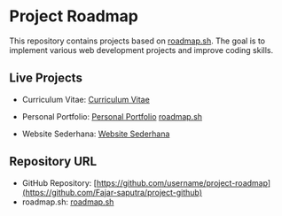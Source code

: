 # Project Roadmap

This repository contains projects based on [roadmap.sh](https://roadmap.sh/projects/single-page-cv). The goal is to implement various web development projects and improve coding skills.

## Live Projects

-   Curriculum Vitae: [Curriculum Vitae](https://github.com/Fajar-saputra/project-github/tree/main/curriculum-vitae-sederhana)

-   Personal Portfolio: [Personal Portfolio](https://github.com/Fajar-saputra/project-roadmap/tree/main/03-personal-portfolio) [roadmap.sh](https://roadmap.sh/projects/portfolio-website)

-   Website Sederhana: [Website Sederhana](https://github.com/Fajar-saputra/project-roadmap/tree/main/02-website%20sederhana)

## Repository URL
-   GitHub Repository: [https://github.com/username/project-roadmap](https://github.com/Fajar-saputra/project-github)
-   roadmap.sh: [roadmap.sh](https://roadmap.sh/projects/basic-html-website)
